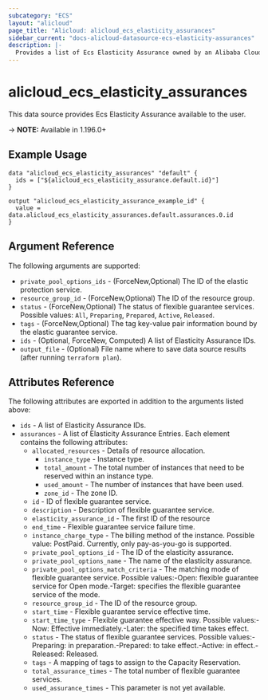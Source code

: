 ```yaml
---
subcategory: "ECS"
layout: "alicloud"
page_title: "Alicloud: alicloud_ecs_elasticity_assurances"
sidebar_current: "docs-alicloud-datasource-ecs-elasticity-assurances"
description: |-
  Provides a list of Ecs Elasticity Assurance owned by an Alibaba Cloud account.
---
```


# alicloud_ecs_elasticity_assurances

This data source provides Ecs Elasticity Assurance available to the user.

-> **NOTE:** Available in 1.196.0+

## Example Usage

```
data "alicloud_ecs_elasticity_assurances" "default" {
  ids = ["${alicloud_ecs_elasticity_assurance.default.id}"]
}

output "alicloud_ecs_elasticity_assurance_example_id" {
  value = data.alicloud_ecs_elasticity_assurances.default.assurances.0.id
}
```

## Argument Reference

The following arguments are supported:
* `private_pool_options_ids` - (ForceNew,Optional) The ID of the elastic protection service.
* `resource_group_id` - (ForceNew,Optional) The ID of the resource group.
* `status` - (ForceNew,Optional) The status of flexible guarantee services. Possible values: `All`, `Preparing`, `Prepared`, `Active`, `Released`.
* `tags` - (ForceNew,Optional) The tag key-value pair information bound by the elastic guarantee service.
* `ids` - (Optional, ForceNew, Computed) A list of Elasticity Assurance IDs.
* `output_file` - (Optional) File name where to save data source results (after running `terraform plan`).

## Attributes Reference

The following attributes are exported in addition to the arguments listed above:
* `ids` - A list of Elasticity Assurance IDs.
* `assurances` - A list of Elasticity Assurance Entries. Each element contains the following attributes:
  * `allocated_resources` - Details of resource allocation.
    * `instance_type` - Instance type.
    * `total_amount` - The total number of instances that need to be reserved within an instance type.
    * `used_amount` - The number of instances that have been used.
    * `zone_id` - The zone ID.
  * `id` - ID of flexible guarantee service.
  * `description` - Description of flexible guarantee service.
  * `elasticity_assurance_id` - The first ID of the resource
  * `end_time` - Flexible guarantee service failure time.
  * `instance_charge_type` - The billing method of the instance. Possible value: PostPaid. Currently, only pay-as-you-go is supported.
  * `private_pool_options_id` - The ID of the elasticity assurance.
  * `private_pool_options_name` - The name of the elasticity assurance.
  * `private_pool_options_match_criteria` - The matching mode of flexible guarantee service. Possible values:-Open: flexible guarantee service for Open mode.-Target: specifies the flexible guarantee service of the mode.
  * `resource_group_id` - The ID of the resource group.
  * `start_time` - Flexible guarantee service effective time.
  * `start_time_type` - Flexible guarantee effective way. Possible values:-Now: Effective immediately.-Later: the specified time takes effect.
  * `status` - The status of flexible guarantee services. Possible values:-Preparing: in preparation.-Prepared: to take effect.-Active: in effect.-Released: Released.
  * `tags` - A mapping of tags to assign to the Capacity Reservation.
  * `total_assurance_times` - The total number of flexible guarantee services.
  * `used_assurance_times` - This parameter is not yet available.
